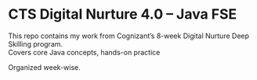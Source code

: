# CTS Digital Nurture 4.0 – Java FSE

This repo contains my work from Cognizant’s 8-week Digital Nurture Deep Skilling program.  
Covers core Java concepts, hands-on practice

Organized week-wise.  



